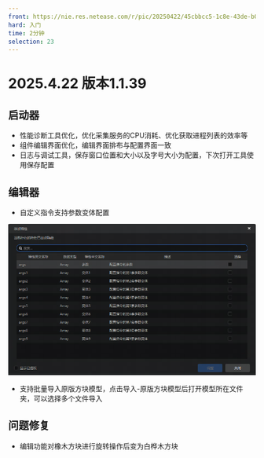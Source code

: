 ```yaml
---
front: https://nie.res.netease.com/r/pic/20250422/45cbbcc5-1c8e-43de-b011-cf822f273031.jpg
hard: 入门
time: 2分钟
selection: 23
---
```


# 2025.4.22 版本1.1.39

## 启动器

- 性能诊断工具优化，优化采集服务的CPU消耗、优化获取进程列表的效率等
- 组件编辑界面优化，编辑界面排布与配置界面一致
- 日志与调试工具，保存窗口位置和大小以及字号大小为配置，下次打开工具使用保存配置

## 编辑器

- 自定义指令支持参数变体配置

![图片](./images/250422/0_0.png)

- 支持批量导入原版方块模型，点击导入-原版方块模型后打开模型所在文件夹，可以选择多个文件导入

## 问题修复

- 编辑功能对橡木方块进行旋转操作后变为白桦木方块